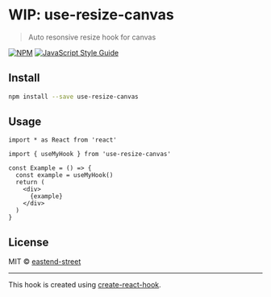 # WIP: use-resize-canvas

> Auto resonsive resize hook for canvas

[![NPM](https://img.shields.io/npm/v/use-resize-canvas.svg)](https://www.npmjs.com/package/use-resize-canvas) [![JavaScript Style Guide](https://img.shields.io/badge/code_style-standard-brightgreen.svg)](https://standardjs.com)

## Install

```bash
npm install --save use-resize-canvas
```

## Usage

```tsx
import * as React from 'react'

import { useMyHook } from 'use-resize-canvas'

const Example = () => {
  const example = useMyHook()
  return (
    <div>
      {example}
    </div>
  )
}
```

## License

MIT © [eastend-street](https://github.com/eastend-street)

---

This hook is created using [create-react-hook](https://github.com/hermanya/create-react-hook).
